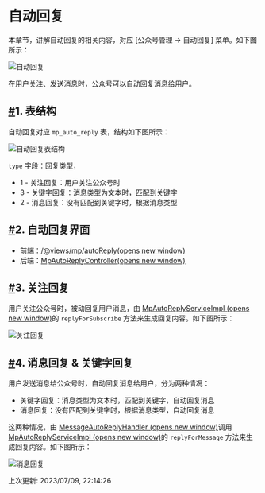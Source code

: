 # 自动回复

本章节，讲解自动回复的相关内容，对应 [公众号管理 -> 自动回复] 菜单。如下图所示：

![自动回复](https://doc.iocoder.cn/img/%E5%85%AC%E4%BC%97%E5%8F%B7%E6%89%8B%E5%86%8C/%E8%87%AA%E5%8A%A8%E5%9B%9E%E5%A4%8D/%E7%95%8C%E9%9D%A2.png)

在用户关注、发送消息时，公众号可以自动回复消息给用户。

## [#](https://doc.iocoder.cn/mp/auto-reply/#_1-表结构)1. 表结构

自动回复对应 `mp_auto_reply` 表，结构如下图所示：

![自动回复表结构](https://doc.iocoder.cn/img/%E5%85%AC%E4%BC%97%E5%8F%B7%E6%89%8B%E5%86%8C/%E8%87%AA%E5%8A%A8%E5%9B%9E%E5%A4%8D/%E8%A1%A8%E7%BB%93%E6%9E%84.png)

`type` 字段：回复类型，

- 1 - 关注回复：用户关注公众号时
- 3 - 关键字回复：消息类型为文本时，匹配到关键字
- 2 - 消息回复：没有匹配到关键字时，根据消息类型

## [#](https://doc.iocoder.cn/mp/auto-reply/#_2-自动回复界面)2. 自动回复界面

- 前端：[/@views/mp/autoReply(opens new window)](https://github.com/YunaiV/ruoyi-vue-pro/blob/master/yudao-ui-admin/src/views/mp/autoReply/index.vue)
- 后端：[MpAutoReplyController(opens new window)](https://github.com/YunaiV/ruoyi-vue-pro/blob/master/yudao-module-mp/yudao-module-mp-biz/src/main/java/cn/iocoder/yudao/module/mp/controller/admin/message/MpAutoReplyController.java)

## [#](https://doc.iocoder.cn/mp/auto-reply/#_3-关注回复)3. 关注回复

用户关注公众号时，被动回复用户消息，由 [MpAutoReplyServiceImpl (opens new window)](https://github.com/YunaiV/ruoyi-vue-pro/blob/master/yudao-module-mp/yudao-module-mp-biz/src/main/java/cn/iocoder/yudao/module/mp/service/message/MpAutoReplyServiceImpl.java#L181-L200)的 `replyForSubscribe` 方法来生成回复内容。如下图所示：

![关注回复](https://doc.iocoder.cn/img/%E5%85%AC%E4%BC%97%E5%8F%B7%E6%89%8B%E5%86%8C/%E8%87%AA%E5%8A%A8%E5%9B%9E%E5%A4%8D/%E5%85%B3%E6%B3%A8%E5%9B%9E%E5%A4%8D.png)

## [#](https://doc.iocoder.cn/mp/auto-reply/#_4-消息回复-关键字回复)4. 消息回复 & 关键字回复

用户发送消息给公众号时，自动回复消息给用户，分为两种情况：

- 关键字回复：消息类型为文本时，匹配到关键字，自动回复消息
- 消息回复：没有匹配到关键字时，根据消息类型，自动回复消息

这两种情况，由 [MessageAutoReplyHandler (opens new window)](https://github.com/YunaiV/ruoyi-vue-pro/blob/master/yudao-module-mp/yudao-module-mp-biz/src/main/java/cn/iocoder/yudao/module/mp/service/handler/message/MessageAutoReplyHandler.java)调用 [MpAutoReplyServiceImpl (opens new window)](https://github.com/YunaiV/ruoyi-vue-pro/blob/master/yudao-module-mp/yudao-module-mp-biz/src/main/java/cn/iocoder/yudao/module/mp/service/message/MpAutoReplyServiceImpl.java#L154-L179)的 `replyForMessage` 方法来生成回复内容。如下图所示：

![消息回复](https://doc.iocoder.cn/img/%E5%85%AC%E4%BC%97%E5%8F%B7%E6%89%8B%E5%86%8C/%E8%87%AA%E5%8A%A8%E5%9B%9E%E5%A4%8D/%E6%B6%88%E6%81%AF%E5%9B%9E%E5%A4%8D.png)

上次更新: 2023/07/09, 22:14:26